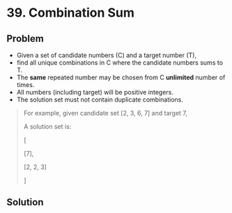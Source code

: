 # 39. Combination Sum

## Problem
- Given a set of candidate numbers (C) and a target number (T),
- find all unique combinations in C where the candidate numbers sums to T.
- The __same__ repeated number may be chosen from C __unlimited__ number of times.
- All numbers (including target) will be positive integers.
- The solution set must not contain duplicate combinations.

> For example, given candidate set [2, 3, 6, 7] and target 7,
> 
> A solution set is: 
> 
> [
> 
>   [7],
>   
>   [2, 2, 3]
>   
> ]

## Solution

